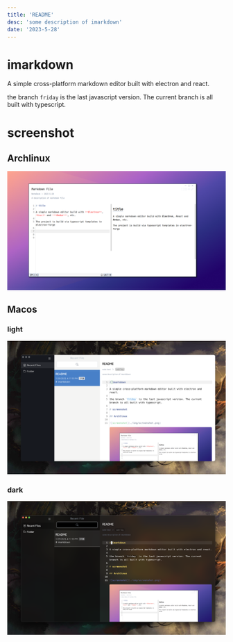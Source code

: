 ```yaml
---
title: 'README'
desc: 'some description of imarkdown'
date: '2023-5-28'
---
```

# imarkdown

A simple cross-platform markdown editor built with electron and react.

the branch `friday` is the last javascript version. The current branch is all built with typescript.

# screenshot

## Archlinux

![screenshot](./img/screenshot.png)

## Macos

### light

![mac-screenshot](./img/mac-light.png)

### dark

![mac-screenshot-dark](./img/mac-dark.png)

